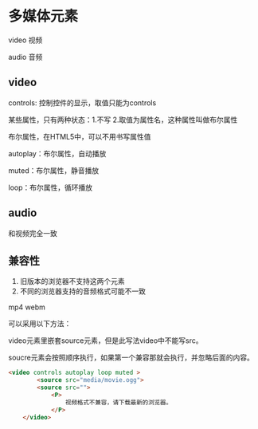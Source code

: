 # 多媒体元素

video 视频

audio 音频

## video

controls: 控制控件的显示，取值只能为controls

某些属性，只有两种状态：1.不写   2.取值为属性名，这种属性叫做布尔属性

布尔属性，在HTML5中，可以不用书写属性值

autoplay：布尔属性，自动播放

muted：布尔属性，静音播放

loop：布尔属性，循环播放

## audio

和视频完全一致

## 兼容性

1. 旧版本的浏览器不支持这两个元素
2. 不同的浏览器支持的音频格式可能不一致

mp4 webm

可以采用以下方法：

video元素里嵌套source元素，但是此写法video中不能写src。

soucre元素会按照顺序执行，如果第一个兼容那就会执行，并忽略后面的内容。

```html
<video controls autoplay loop muted >
        <source src="media/movie.ogg">
        <source src="">
            <P>
                视频格式不兼容，请下载最新的浏览器。
            </P>
    </video>
```
